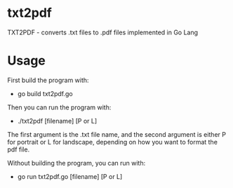 # txt2pdf

TXT2PDF - converts .txt files to .pdf files implemented in Go Lang

# Usage

First build the program with:

- go build txt2pdf.go

Then you can run the program with:

- ./txt2pdf [filename] [P or L]

The first argument is the .txt file name, and the second argument is either P for portrait or L for landscape, depending on how you want to format the pdf file.

Without building the program, you can run with:

- go run txt2pdf.go [filename] [P or L]
